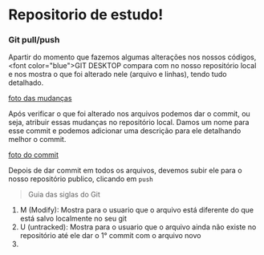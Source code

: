 # Repositorio de estudo!

### Git pull/push

Apartir do momento que fazemos algumas alterações nos nossos códigos, <font color=\"blue\">GIT DESKTOP</font> compara com no nosso repositório local e nos mostra o que foi alterado nele (arquivo e linhas), tendo tudo detalhado.

[foto das mudanças](src/foto_mudancas_git.png)

Após verificar o que foi alterado nos arquivos podemos dar o commit, ou seja, atribuir essas mudanças no repositório local. Damos um nome para esse commit e podemos adicionar uma descrição para ele detalhando melhor o commit.

[foto do commit](src/foto_commit_area_git.png)

Depois de dar commit em todos os arquivos, devemos subir ele para o nosso repositório publico, clicando em `push `

> Guia das siglas do Git
1. M (Modify): Mostra para o usuario que o arquivo está diferente do que está salvo localmente no seu git
2. U (untracked): Mostra para o usuario que o arquivo ainda não existe no repositório até ele dar o 1° commit com o arquivo novo
3. 